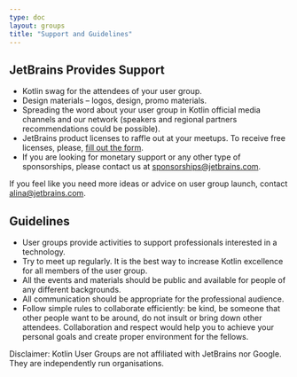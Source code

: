 ```yaml
---
type: doc
layout: groups
title: "Support and Guidelines"
---
```


## JetBrains Provides Support

* Kotlin swag for the attendees of your user group.
* Design materials – logos, design, promo materials.
* Spreading the word about your user group in Kotlin official media channels and our network (speakers and regional 
partners recommendations could be possible).
* JetBrains product licenses to raffle out at your meetups. To receive free licenses, please, [fill out the form](https://www.jetbrains.com/community/support/?fromMenu#section=communities).
* If you are looking for monetary support or any other type of sponsorships, please contact us at 
sponsorships@jetbrains.com.


If you feel like you need more ideas or advice on user group launch, contact [alina@jetbrains.com](mailto:alina@jetbrains.com).

## Guidelines
* User groups provide activities to support professionals interested in a technology.
* Try to meet up regularly. It is the best way to increase Kotlin excellence for all members of the user group.
* All the events and materials should be public and available for people of any different backgrounds.
* All communication should be appropriate for the professional audience.
* Follow simple rules to collaborate efficiently: be kind, be someone that other people want to be around, do not insult or bring down other attendees. Collaboration and respect would help you to achieve your personal goals and create proper environment for the fellows.

Disclaimer: Kotlin User Groups are not affiliated with JetBrains nor Google. They are independently run organisations.
